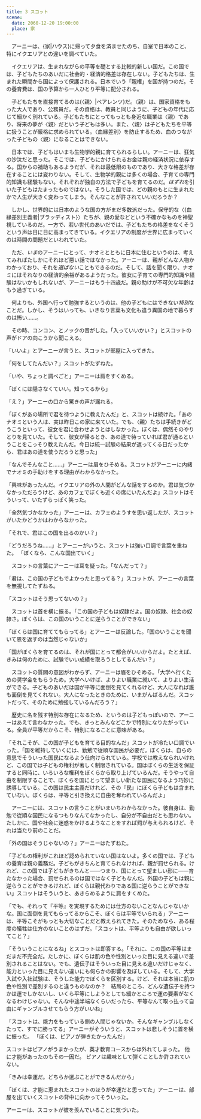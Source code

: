 ```yaml
---
title: 3 スコット
scene:
  date: 2060-12-20 19:00:00
  place: 家
---
```


　アーニーは、{家|ハウス}に帰って夕食を済ませたのち、自室で日本のこと、特にイクエリアとの違いを調べていた。

　イクエリアは、生まれながらの平等を礎とする比較的新しい国だ。この国では、子どもたちのあいだに社会的・経済的格差は存在しない。子どもたちは、生まれた瞬間から国によって保護される。日本でいう「親権」を国が持つのだ。その養育費は、国の予算から一人ひとり平等に配分される。

　子どもたちを直接育てるのは{〈親〉|ペアレンツ}だ。〈親〉は、国家資格をもった大人であり、公務員だ。その資格は、教員と同じように、子どもの年代に応じて細かく別れている。子どもたちにとってもっとも身近な職業は〈親〉であり、将来の夢が〈親〉だという子どもは多い。また、〈親〉は子どもたちを平等に扱うことが厳格に求められている。〈血縁差別〉を防止するため、血のつながった子どもの〈親〉になることはできない。

　日本では、子どもはいまも生物学的親に育てられるらしい。アーニーは、狂気の沙汰だと思った。そこでは、子どもにかけられるお金は親の経済状況に依存する。国からの補助もあるようだが、それは最低限のものであり、大きな格差が存在することには変わりない。そして、生物学的親には多くの場合、子育ての専門的知識も経験もない。それぞれが独自の方法で子どもを育てるのだ。*はずれ*を引いた子どもはたまったものではない。そうした国では、どの親のもとに生まれたかで人生が大きく変わってしまう。そんなことが許されていいだろうか？

　しかし、世界的には日本のような国の方がまだ多数派だった。保守的な〈{血縁差別主義者|ブラッディスト}〉たちが、親の愛などという不確かなものを神聖視しているのだ。一方で、若い世代のあいだでは、子どもたちの格差をなくそうという声は日に日に高まってきている。イクエリアの制度が世界に広まっていくのは時間の問題だといわれていた。

　ただ、*いま*のアーニーにとって、ナオミとともに日本に住むというのは、考えてみればたしかにそれほど悪い話ではなかった。アーニーは、親がどんな人物かわかっており、それを*選ばない*こともできるのだ。そして、話を聞く限り、ナオミにはそれなりの経済的余裕があるようだった。彼女に子育ての専門的知識や経験はないかもしれないが、アーニーはもう十四歳だ。親の助けが不可欠な年齢はもう過ぎている。

　何よりも、外国へ行って勉強するというのは、他の子どもにはできない*特別*なことだ。しかし、そうはいっても、いきなり言葉も文化も違う異国の地で暮らすのは怖い……。

　その時、コンコン、とノックの音がした。「入っていいかい？」とスコットの声がドアの向こうから聞こえる。

「いいよ」とアーニーが言うと、スコットが部屋に入ってきた。

「何をしてたんだい？」スコットがたずねた。

「いや、ちょっと調べごと」アーニーは肩をすくめる。

「ぼくには隠さなくていい。知ってるから」

「え？」アーニーの口から驚きの声が漏れる。

「ぼくがあの場所で君を待つように教えたんだ」と、スコットは続けた。「あのナオミという人は、実は昨日この家に来ていた。でも、〈親〉たちは手続きがどうこうといって、彼女を君に合わせようとはしなかった。ぼくは、偶然そのやりとりを見ていた。そして、彼女が帰るとき、あの道で待っていれば君が通るということをこっそり教えたんだ。今日は統一試験の結果が返ってくる日だったから、君はあの道を使うだろうと思った」

「なんでそんなこと……」アーニーは眉をひそめる。スコットがアーニーに内緒でナオミの手助けをする理由がわからなかった。

「興味があったんだ。イクエリアの外の人間がどんな話をするのか。君は気づかなかっただろうけど、あのカフェでぼくも近くの席にいたんだよ」スコットはそういって、いたずらっぽく笑った。

「全然気づかなかった」アーニーは、カフェのようすを思い返したが、スコットがいたかどうかはわからなかった。

「それで、君はこの国を出るのかい？」

「どうだろうね……」とアーニーがいうと、スコットは強い口調で言葉を重ねた。
「ぼくなら、こんな国出ていく」

　スコットの言葉にアーニーは耳を疑った。「なんだって？」

「君は、この国の子どもでよかったと思ってる？」スコットが、アーニーの言葉を無視してたずねる。

「スコットはそう思ってないの？」

　スコットは首を横に振る。「この国の子どもは奴隷だよ。国の奴隷、社会の奴隷さ。ぼくらは、この国のいうことに逆らうことができない」

「ぼくらは国に育ててもらってる」とアーニーは反論した。「国のいうことを聞いて恩を返すのは当然じゃないか」

「国がぼくらを育てるのは、それが国にとって都合がいいからだよ。たとえば、きみは何のために、試験でいい成績を取ろうとしてるんだい？」

　スコットの質問の意図がわからず、アーニーは眉をひそめる。「大学へ行くための奨学金をもらうため。大学へいけば、よりよい職業に就いて、よりよい生活ができる。子どものあいだは国が平等に面倒を見てくれるけど、大人になれば誰も面倒を見てくれない。大人になったときのために、いまがんばるんだ。スコットだって、そのために勉強しているんだろう？」

　歴史に名を残す特別な存在になるため、というのは子どもっぽいので、アーニーはあえて言わなかった。でも、きっとみんなどこかで特別になりたがっている。全員が平等だからこそ、特別になることに意味がある。

「それこそが、この国が子どもを育てる目的なんだ」スコットが冷たい口調でいった。「国を維持していくには、勤勉で従順な国民が必要だ。ぼくらは、自らの意思でそういった国民になるよう仕向けられている。学校では教えなられいけれど、この国では子どもの権利が著しく制限されている。国はぼくらの生活を保証すると同時に、いろいろな権利をぼくらから取り上げているんだ。そうやって自由を制限することで、ぼくらを国にとって望ましい新たな国民になるよう巧妙に誘導している。この国は民主主義だけれど、その『民』にぼくら子どもは含まれていない。ぼくらは、平等と引き換えに自由を奪われているんだよ」

　アーニーには、スコットの言うことがいまいちわからなかった。彼自身は、勤勉で従順な国民になるつもりなんてなかったし、自分が不自由だとも思わない。たしかに、国や社会に迷惑をかけるようなことをすれば罰が与えられるけど、それは当たり前のことだ。

「外の国はそうじゃないの？」アーニーはたずねた。

「子どもの権利がこれほど認められていない国はないよ。多くの国では、子どもの養育は親の義務だ。子どもがきちんと育てられなければ、親が罰せられる。けれど、この国では子どもがきちんと——つまり、国にとって望ましい形に——育たなかった場合、罰せられるのは国ではなく子どもなんだ。外国の子どもは親に逆らうことができるけれど、ぼくらは親代わりである国に逆らうことができない」スコットはそういうと、あきらめるように肩をすくめた。

「でも、それって『平等』を実現するためには仕方のないことなんじゃないかな。国に面倒を見てもらってるからこそ、ぼくらは平等でいられる」アーニーは、平等こそがもっとも大切なことだと教えられてきた。そのためなら、ある程度の犠牲は仕方のないことのはずだ。「スコットは、平等よりも自由が欲しいってこと？」

「そういうことになるね」とスコットは即答する。「それに、この国の平等はまだまだ不完全だ。たしかに、ぼくらは肌の色や性別といった目に見える違いで差別されることはない。でも、遺伝子はそういった目に見える違いだけじゃなく、能力といった目に見えない違いにも何らかの影響を及ぼしている。そして、大学入試や入社試験は、そうした能力でぼくらを区別する。けど、それは本当に肌の色や性別で差別するのと違うものなのか？　結局のところ、どんな遺伝子を持つかは運でしかないし、いくら平等にしようとしても細かところで運の要素がなくなるわけじゃない。そんな中途半端なくらいだったら、平等なんて取っ払って自由にギャンブルさせてもらう方がいいね」

「スコットは、能力をもっている側の人間じゃないか。そんなギャンブルしなくたって、すでに勝ってる」アーニーがそういうと、スコットは悲しそうに首を横に振った。
「ぼくは、ピアノが弾きたかったんだ」

スコットはピアノがうまかったが、英才教育コースからは外れてしまった。
他に才能があったのもその一因だ。
ピアノは趣味として弾くことしか許されていない。

「きみは幸運だ。どちらか選ぶことができるんだから」

「ぼくは、才能に恵まれたスコットのほうが幸運だと思ってた」アーニーは、部屋を出ていくスコットの背中に向かってそういった。

アーニーは、スコットが彼を羨んでいることに気づいた。
